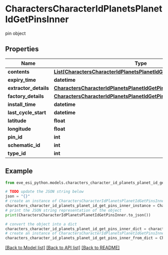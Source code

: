 # CharactersCharacterIdPlanetsPlanetIdGetPinsInner

pin object

## Properties

Name | Type | Description | Notes
------------ | ------------- | ------------- | -------------
**contents** | [**List[CharactersCharacterIdPlanetsPlanetIdGetPinsInnerContentsInner]**](CharactersCharacterIdPlanetsPlanetIdGetPinsInnerContentsInner.md) |  | [optional] 
**expiry_time** | **datetime** |  | [optional] 
**extractor_details** | [**CharactersCharacterIdPlanetsPlanetIdGetPinsInnerExtractorDetails**](CharactersCharacterIdPlanetsPlanetIdGetPinsInnerExtractorDetails.md) |  | [optional] 
**factory_details** | [**CharactersCharacterIdPlanetsPlanetIdGetPinsInnerFactoryDetails**](CharactersCharacterIdPlanetsPlanetIdGetPinsInnerFactoryDetails.md) |  | [optional] 
**install_time** | **datetime** |  | [optional] 
**last_cycle_start** | **datetime** |  | [optional] 
**latitude** | **float** |  | 
**longitude** | **float** |  | 
**pin_id** | **int** |  | 
**schematic_id** | **int** |  | [optional] 
**type_id** | **int** |  | 

## Example

```python
from eve_esi_python.models.characters_character_id_planets_planet_id_get_pins_inner import CharactersCharacterIdPlanetsPlanetIdGetPinsInner

# TODO update the JSON string below
json = "{}"
# create an instance of CharactersCharacterIdPlanetsPlanetIdGetPinsInner from a JSON string
characters_character_id_planets_planet_id_get_pins_inner_instance = CharactersCharacterIdPlanetsPlanetIdGetPinsInner.from_json(json)
# print the JSON string representation of the object
print(CharactersCharacterIdPlanetsPlanetIdGetPinsInner.to_json())

# convert the object into a dict
characters_character_id_planets_planet_id_get_pins_inner_dict = characters_character_id_planets_planet_id_get_pins_inner_instance.to_dict()
# create an instance of CharactersCharacterIdPlanetsPlanetIdGetPinsInner from a dict
characters_character_id_planets_planet_id_get_pins_inner_from_dict = CharactersCharacterIdPlanetsPlanetIdGetPinsInner.from_dict(characters_character_id_planets_planet_id_get_pins_inner_dict)
```
[[Back to Model list]](../README.md#documentation-for-models) [[Back to API list]](../README.md#documentation-for-api-endpoints) [[Back to README]](../README.md)


